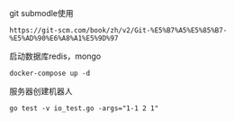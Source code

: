 git submodle使用

```
https://git-scm.com/book/zh/v2/Git-%E5%B7%A5%E5%85%B7-%E5%AD%90%E6%A8%A1%E5%9D%97
```

启动数据库redis，mongo

```
docker-compose up -d
```

服务器创建机器人

```
go test -v io_test.go -args="1-1 2 1"
```







